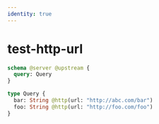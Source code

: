 ```yaml
---
identity: true
---
```


# test-http-url

```graphql @config
schema @server @upstream {
  query: Query
}

type Query {
  bar: String @http(url: "http://abc.com/bar")
  foo: String @http(url: "http://foo.com/foo")
}
```
